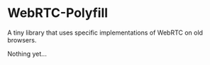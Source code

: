 # WebRTC-Polyfill
A tiny library that uses specific implementations of WebRTC on old browsers.

Nothing yet...